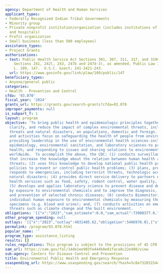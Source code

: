 ```yaml
---
agency: Department of Health and Human Services
applicant_types:
- Federally Recognized Indian Tribal Governments
- Minority group
- Private nonprofit institution/organization (includes institutions of higher education
  and hospitals)
- Profit organization
- Small business (less than 500 employees)
assistance_types:
- Project Grants
authorizations:
- text: Public Health Service Act Sections 301, 307, 311, 317, and 319C (42 U.S.C.
    Sections 241, 242l, 243, 247b and 247d-3), as amended, Public Law 109-417. Pub.
    L. 109, 147.  U.S.C. &sect; 241-2421-243.
  url: https://www.govinfo.gov/link/plaw/109/public/147
beneficiary_types:
- Anyone/general public
categories:
- Health - Prevention and Control
cfda: '93.070'
fiscal_year: '2024'
grants_url: https://grants.gov/search-grants?cfda=93.070
improper_payments: null
is_subpart_f: 1
layout: program
objective: 'To bring public health and epidemiologic principles together to identify,
  clarify, and reduce the impact of complex environmental threats, including terrorist
  threats and natural disasters, on populations, domestic and foreign.  These programs
  and activities focus on safeguarding the health of people from environmental threats;
  providing leadership in the use of environmental health sciences-including environmental
  epidemiology, environmental sanitation, and laboratory sciences-to protect public
  health; and responding to issues and sharing solutions to environmental health problems
  worldwide.  To accomplish the above, the CDC: (1) conducts surveillance and investigations
  that increase the knowledge about the relation between human health and environmental
  threats; (2) uses this knowledge to develop national public health programs and
  policies to prevent or control public health problems; (3) plans, prepares, and
  responds to emergencies, including terrorist threats, technologic accidents, and
  natural disasters; (4) provides direct service delivery to partners engaged in environmental
  health services such as food, safety, rodent control, water quality, and sanitation;
  (5) develops and applies laboratory science to prevent disease and death caused
  by exposure to environmental chemicals and to improve the diagnosis, treatment,
  and prevention of selected chronic diseases; (6) conducts Biomonitoring to assess
  individual human exposure to environmental chemicals by measuring them in human
  specimens (e.g. blood and urine); and, (7) conducts activities on emerging environmental
  threats such as climate change and the built environment.   '
obligations: '[{"x":"2023","sam_estimate":0.0,"sam_actual":73980377.0,"usa_spending_actual":68781233.46},{"x":"2024","sam_estimate":0.0,"sam_actual":56393874.0,"usa_spending_actual":800000.0},{"x":"2025","sam_estimate":0.0,"sam_actual":64282181.0,"usa_spending_actual":0.0}]'
other_program_spending: null
outlays: '[{"x":"2023","outlay":4831485.62,"obligation":5406976.0},{"x":"2024","outlay":1280520.69,"obligation":800000.0},{"x":"2025","outlay":0.0,"obligation":0.0}]'
permalink: /program/93.070.html
popular_name: ''
program_type: assistance_listing
results: []
rules_regulations: This program is subject to the provisions of 45 CFR Part 75.
sam_url: https://sam.gov/fal/14de1ee903fe444b8e01faca8c22e408/view
sub-agency: Centers for Disease Control and Prevention
title: Environmental Public Health and Emergency Response
usaspending_url: https://www.usaspending.gov/search/?hash=5c8e73203154e7f7faf811894eaea6d2
---
```

